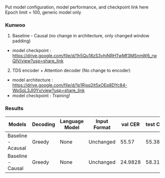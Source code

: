Put model configuration, model performance, and checkpoint link here
Epoch limit = 100, generic model only


### Kunwoo ###
1. Baseline - Causal (no change in architecture, only changed window padding)
- model checkpoint : https://drive.google.com/file/d/1h5Qu18zS3yhjNRHTwMf3MSnmW6_rwQIV/view?usp=share_link

2. TDS encoder + Attention decoder (No change to encoder)
- model architecture : https://drive.google.com/file/d/1p1Rjsq2it5xOEp8DYc84-WpSoL3JI0Yv/view?usp=share_link
- model checkpoint : Training!





### Results ###
| Models         | Decoding | Language Model | Input Format | val CER | test CER | val loss | test loss | val IER | test IER | val DER | test DER | val SER | test SER |
|----------------|----------|----------------|--------------|---------|----------|----------|-----------|---------|----------|---------|----------|---------|----------|
| Baseline - Acausal | Greedy   | None           | Unchanged    | 55.57   | 55.38    | -        | -         | -       | -        | -       | -        | -       | -        |
| Baseline - Causal  | Greedy   | None           | Unchanged    | 24.9828 | 58.3192  | 0.9406   | 2.4479    | 6.74163 | 22.9193  | 2.9231  | 0.5936   | 15.3181 | 34.8062  |



